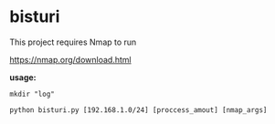# bisturi

This project requires Nmap to run

https://nmap.org/download.html

**usage:**

```shell
mkdir "log"
```

```shell
python bisturi.py [192.168.1.0/24] [proccess_amout] [nmap_args]
```